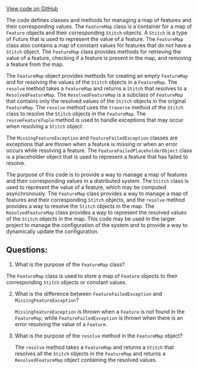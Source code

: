 [View code on GitHub](https://github.com/misbahsy/the-algorithm/visibilitylib/src/main/scala/com/twitter/visibility/features/FeatureMap.scala)

The code defines classes and methods for managing a map of features and their corresponding values. The `FeatureMap` class is a container for a map of `Feature` objects and their corresponding `Stitch` objects. A `Stitch` is a type of Future that is used to represent the value of a feature. The `FeatureMap` class also contains a map of constant values for features that do not have a `Stitch` object. The `FeatureMap` class provides methods for retrieving the value of a feature, checking if a feature is present in the map, and removing a feature from the map.

The `FeatureMap` object provides methods for creating an empty `FeatureMap` and for resolving the values of the `Stitch` objects in a `FeatureMap`. The `resolve` method takes a `FeatureMap` and returns a `Stitch` that resolves to a `ResolvedFeatureMap`. The `ResolvedFeatureMap` is a subclass of `FeatureMap` that contains only the resolved values of the `Stitch` objects in the original `FeatureMap`. The `resolve` method uses the `traverse` method of the `Stitch` class to resolve the `Stitch` objects in the `FeatureMap`. The `rescueFeatureTuple` method is used to handle exceptions that may occur when resolving a `Stitch` object.

The `MissingFeatureException` and `FeatureFailedException` classes are exceptions that are thrown when a feature is missing or when an error occurs while resolving a feature. The `FeatureFailedPlaceholderObject` class is a placeholder object that is used to represent a feature that has failed to resolve.

The purpose of this code is to provide a way to manage a map of features and their corresponding values in a distributed system. The `Stitch` class is used to represent the value of a feature, which may be computed asynchronously. The `FeatureMap` class provides a way to manage a map of features and their corresponding `Stitch` objects, and the `resolve` method provides a way to resolve the `Stitch` objects in the map. The `ResolvedFeatureMap` class provides a way to represent the resolved values of the `Stitch` objects in the map. This code may be used in the larger project to manage the configuration of the system and to provide a way to dynamically update the configuration.
## Questions: 
 1. What is the purpose of the `FeatureMap` class?
   
   The `FeatureMap` class is used to store a map of `Feature` objects to their corresponding `Stitch` objects or constant values.

2. What is the difference between `FeatureFailedException` and `MissingFeatureException`?
   
   `MissingFeatureException` is thrown when a `Feature` is not found in the `FeatureMap`, while `FeatureFailedException` is thrown when there is an error resolving the value of a `Feature`.

3. What is the purpose of the `resolve` method in the `FeatureMap` object?
   
   The `resolve` method takes a `FeatureMap` and returns a `Stitch` that resolves all the `Stitch` objects in the `FeatureMap` and returns a `ResolvedFeatureMap` object containing the resolved values.